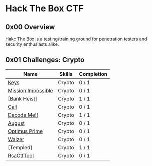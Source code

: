 # Hack The Box CTF

## 0x00 Overview

[Hakc The Box][1] is a testing/training ground for penetration testers and security enthusiasts alike.

## 0x01 Challenges: Crypto 

|	Name                                            | Skills       | Completion |
| ------------------------------------------------- | ------------ | ---------- |
| [Keys][2]                                         | Crypto       | 0 / 1      |
| [Mission Impossible][3]                           | Crypto       | 0 / 1      |
| [Bank Heist]                                      | Crypto       | 1 / 1      |
| [Call][4]                                         | Crypto       | 0 / 1      |
| [Decode Me!!][5]                                  | Crypto       | 1 / 1      |
| [August][6]                                       | Crypto       | 0 / 1      |
| [Optimus Prime][7]                                | Crypto       | 0 / 1      |
| [Walzer][8]                                       | Crypto       | 0 / 1      |
| [Templed]                                         | Crypto       | 1 / 1      |
| [RsaCtfTool][9]                                   | Crypto       | 0 / 1      |


[1]: https://www.hackthebox.eu/
[2]: ./keys
[3]: ./Mission_Impossible
[4]: ./Call
[5]: ./decode_me
[6]: ./August
[7]: ./Optimus_Prime
[8]: ./Walzer
[9]: ./RsaCtfTool
